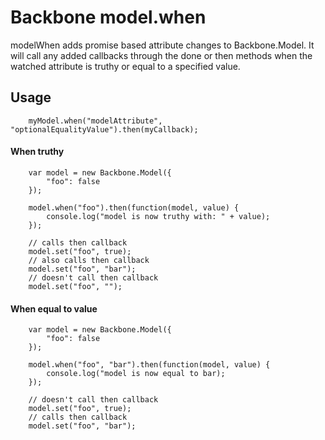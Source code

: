 # Backbone model.when
modelWhen adds promise based attribute changes to Backbone.Model. It will call any added callbacks through the done or then methods when the watched attribute is truthy or equal to a specified value.

## Usage
		myModel.when("modelAttribute", "optionalEqualityValue").then(myCallback);
#### When truthy
		var model = new Backbone.Model({
			"foo": false		
		});
		
		model.when("foo").then(function(model, value) {
			console.log("model is now truthy with: " + value);
		});
		
		// calls then callback
		model.set("foo", true);
		// also calls then callback
		model.set("foo", "bar");
		// doesn't call then callback
		model.set("foo", "");
#### When equal to value
		var model = new Backbone.Model({
			"foo": false		
		});
		
		model.when("foo", "bar").then(function(model, value) {
			console.log("model is now equal to bar);
		});
		
		// doesn't call then callback
		model.set("foo", true);
		// calls then callback
		model.set("foo", "bar");
		